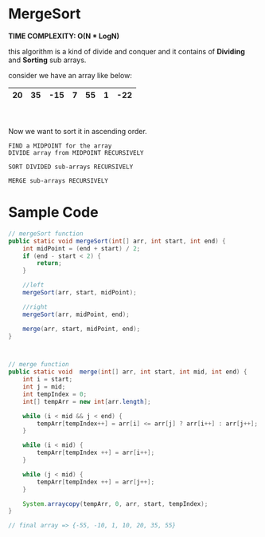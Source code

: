 # MergeSort
**TIME COMPLEXITY: O(N * LogN)**

this algorithm is a kind of divide and conquer and it contains of **Dividing** and **Sorting** sub arrays.

consider we have an array like below:

| 20 | 35 | -15 |7 | 55 | 1 | -22| 
|---|---|---|---|---|---|---|

<br></br>
Now we want to sort it in ascending order.

```
FIND a MIDPOINT for the array
DIVIDE array from MIDPOINT RECURSIVELY

SORT DIVIDED sub-arrays RECURSIVELY

MERGE sub-arrays RECURSIVELY

```

# Sample Code

```java
// mergeSort function
public static void mergeSort(int[] arr, int start, int end) {
    int midPoint = (end + start) / 2;
    if (end - start < 2) {
        return;
    }

    //left
    mergeSort(arr, start, midPoint);

    //right
    mergeSort(arr, midPoint, end);

    merge(arr, start, midPoint, end);
}



// merge function
public static void  merge(int[] arr, int start, int mid, int end) {
    int i = start;
    int j = mid;
    int tempIndex = 0;
    int[] tempArr = new int[arr.length];

    while (i < mid && j < end) {
        tempArr[tempIndex++] = arr[i] <= arr[j] ? arr[i++] : arr[j++];
    }

    while (i < mid) {
        tempArr[tempIndex ++] = arr[i++];
    }

    while (j < mid) {
        tempArr[tempIndex ++] = arr[j++];
    }

    System.arraycopy(tempArr, 0, arr, start, tempIndex);
}

// final array => {-55, -10, 1, 10, 20, 35, 55}

```

